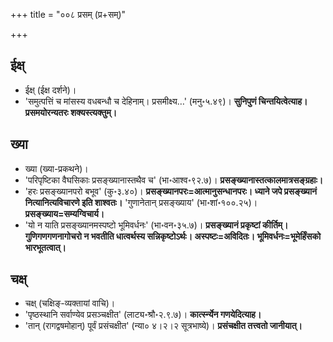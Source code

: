 +++
title = "००८ प्रसम् (प्र+सम्)"

+++

## ईक्ष्
- ईक्ष् (ईक्ष दर्शने)।
- 'समुत्पत्तिं च मांसस्य वधबन्धौ च देहिनाम्। प्रसमीक्ष्य…' (मनु॰५.४९)। **सुनिपुणं चिन्तयित्वेत्याह। प्रसमयोरन्यतरः शक्यस्त्यक्तुम्।**

## ख्या
- ख्या (ख्या-प्रकथने)।
- 'परिपृष्टिका वैघसिकाः प्रसङ्ख्यानास्तथैव च' (भा॰आश्व॰९२.७)। **प्रसङ्ख्यानास्तत्कालमात्रसङ्ग्रहाः।**
- 'हरः प्रसङ्ख्यानपरो बभूव' (कु॰३.४०)। **प्रसङ्ख्यानपरः=आत्मानुसन्धानपरः। ध्याने जपे प्रसङ्ख्यानं नित्यानित्यविचारणे इति शाश्वतः।** 'गुणानेतान् प्रसङ्ख्याय' (भा॰शां॰१००.२५)। **प्रसङ्ख्याय=सम्यग्विचार्य।**
- 'यो न याति प्रसङ्ख्यानमस्पष्टो भूमिवर्धनः' (भा॰वन॰३५.७)। **प्रसङ्ख्यानं प्रकृष्टां कीर्तिम्। गुणिगणगणनागोचरो न भवतीति धात्वर्थस्य सन्निकृष्टोऽर्थः। अस्पष्टः=अविदितः। भूमिवर्धनः=भूमेर्हिंसको भारभूतत्वात्।**

## चक्ष्
- चक्ष् (चक्षिङ्-व्यक्तायां वाचि)।
- 'पृष्ठस्थानि सर्वाण्येव प्रसञ्चक्षीत' (लाट्य॰श्रौ॰२.९.७)। **कार्त्स्न्येन गणयेदित्याह।**
- 'तान् (रागद्वषमोहान्) पूर्वं प्रसंचक्षीत' (न्या० ४।२।२ सूत्रभाष्ये)। **प्रसंचक्षीत तत्त्वतो जानीयात्।**
